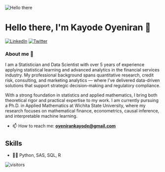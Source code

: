 ![Hello there](https://media1.tenor.com/images/6a4df9527c54d4528fb2b2ab47e7d422/tenor.gif?itemid=13774600)

# Hello there, I'm Kayode Oyeniran 👋

<p> <a href="https://www.linkedin.com/in/oyeniran-kayode-michael/" target="_blank"><img alt="LinkedIn" src="https://img.shields.io/badge/linkedin-%230077B5.svg?&style=for-the-badge&logo=linkedin&logoColor=white" /></a>  <a href="https://twitter.com/MikeOyeniran" target="_blank"><img alt="Twitter" src="https://img.shields.io/badge/twitter-%230077B5.svg?&style=for-the-badge&logo=twitter&logoColor=white" /></a> 
</p>

### About me :rocket:

I am a Statistician and Data Scientist with over 5 years of experience applying statistical learning and advanced analytics in the financial services industry. My professional background spans quantitative research, credit risk, consulting, and marketing analytics — where I’ve delivered data-driven solutions that support strategic decision-making and regulatory compliance.

With a strong foundation in statistics and applied mathematics, I bring both theoretical rigor and practical expertise to my work. I am currently pursuing a Ph.D. in Applied Mathematics at Wichita State University, where my research focuses on mathematical finance, econometrics, causal inference, and interpretable machine learning.

- 📫 How to reach me: **oyenirankayode@gmail.com**

## Skills
* 👨‍💻 Python, SAS, SQL, R

![visitors](https://visitor-badge.glitch.me/badge?page_id=Mckay-R.count_visitors)

